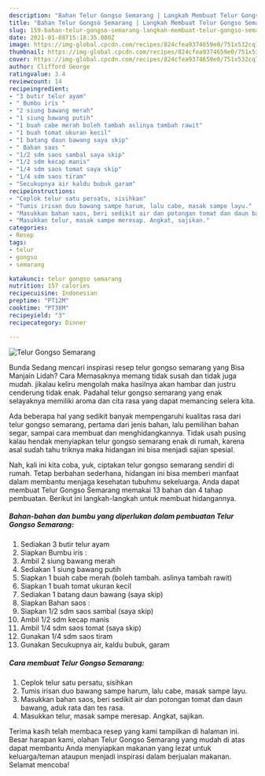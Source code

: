 ```yaml
---
description: "Bahan Telur Gongso Semarang | Langkah Membuat Telur Gongso Semarang Yang Paling Enak"
title: "Bahan Telur Gongso Semarang | Langkah Membuat Telur Gongso Semarang Yang Paling Enak"
slug: 159-bahan-telur-gongso-semarang-langkah-membuat-telur-gongso-semarang-yang-paling-enak
date: 2021-01-08T15:18:35.080Z
image: https://img-global.cpcdn.com/recipes/824cfea9374659e0/751x532cq70/telur-gongso-semarang-foto-resep-utama.jpg
thumbnail: https://img-global.cpcdn.com/recipes/824cfea9374659e0/751x532cq70/telur-gongso-semarang-foto-resep-utama.jpg
cover: https://img-global.cpcdn.com/recipes/824cfea9374659e0/751x532cq70/telur-gongso-semarang-foto-resep-utama.jpg
author: Clifford George
ratingvalue: 3.4
reviewcount: 14
recipeingredient:
- "3 butir telur ayam"
- " Bumbu iris "
- "2 siung bawang merah"
- "1 siung bawang putih"
- "1 buah cabe merah boleh tambah aslinya tambah rawit"
- "1 buah tomat ukuran kecil"
- "1 batang daun bawang saya skip"
- " Bahan saos "
- "1/2 sdm saos sambal saya skip"
- "1/2 sdm kecap manis"
- "1/4 sdm saos tomat saya skip"
- "1/4 sdm saos tiram"
- "Secukupnya air kaldu bubuk garam"
recipeinstructions:
- "Ceplok telur satu persatu, sisihkan"
- "Tumis irisan duo bawang sampe harum, lalu cabe, masak sampe layu."
- "Masukkan bahan saos, beri sedikit air dan potongan tomat dan daun bawang, aduk rata dan tes rasa."
- "Masukkan telur, masak sampe meresap. Angkat, sajikan."
categories:
- Resep
tags:
- telur
- gongso
- semarang

katakunci: telur gongso semarang 
nutrition: 157 calories
recipecuisine: Indonesian
preptime: "PT12M"
cooktime: "PT38M"
recipeyield: "3"
recipecategory: Dinner

---
```



![Telur Gongso Semarang](https://img-global.cpcdn.com/recipes/824cfea9374659e0/751x532cq70/telur-gongso-semarang-foto-resep-utama.jpg)

Bunda Sedang mencari inspirasi resep telur gongso semarang yang Bisa Manjain Lidah? Cara Memasaknya memang tidak susah dan tidak juga mudah. jikalau keliru mengolah maka hasilnya akan hambar dan justru cenderung tidak enak. Padahal telur gongso semarang yang enak selayaknya memiliki aroma dan cita rasa yang dapat memancing selera kita.

Ada beberapa hal yang sedikit banyak mempengaruhi kualitas rasa dari telur gongso semarang, pertama dari jenis bahan, lalu pemilihan bahan segar, sampai cara membuat dan menghidangkannya. Tidak usah pusing kalau hendak menyiapkan telur gongso semarang enak di rumah, karena asal sudah tahu triknya maka hidangan ini bisa menjadi sajian spesial.




Nah, kali ini kita coba, yuk, ciptakan telur gongso semarang sendiri di rumah. Tetap berbahan sederhana, hidangan ini bisa memberi manfaat dalam membantu menjaga kesehatan tubuhmu sekeluarga. Anda dapat membuat Telur Gongso Semarang memakai 13 bahan dan 4 tahap pembuatan. Berikut ini langkah-langkah untuk membuat hidangannya.

<!--inarticleads1-->

##### Bahan-bahan dan bumbu yang diperlukan dalam pembuatan Telur Gongso Semarang:

1. Sediakan 3 butir telur ayam
1. Siapkan  Bumbu iris :
1. Ambil 2 siung bawang merah
1. Sediakan 1 siung bawang putih
1. Siapkan 1 buah cabe merah (boleh tambah. aslinya tambah rawit)
1. Siapkan 1 buah tomat ukuran kecil
1. Sediakan 1 batang daun bawang (saya skip)
1. Siapkan  Bahan saos :
1. Siapkan 1/2 sdm saos sambal (saya skip)
1. Ambil 1/2 sdm kecap manis
1. Ambil 1/4 sdm saos tomat (saya skip)
1. Gunakan 1/4 sdm saos tiram
1. Gunakan Secukupnya air, kaldu bubuk, garam




<!--inarticleads2-->

##### Cara membuat Telur Gongso Semarang:

1. Ceplok telur satu persatu, sisihkan
1. Tumis irisan duo bawang sampe harum, lalu cabe, masak sampe layu.
1. Masukkan bahan saos, beri sedikit air dan potongan tomat dan daun bawang, aduk rata dan tes rasa.
1. Masukkan telur, masak sampe meresap. Angkat, sajikan.




Terima kasih telah membaca resep yang kami tampilkan di halaman ini. Besar harapan kami, olahan Telur Gongso Semarang yang mudah di atas dapat membantu Anda menyiapkan makanan yang lezat untuk keluarga/teman ataupun menjadi inspirasi dalam berjualan makanan. Selamat mencoba!
